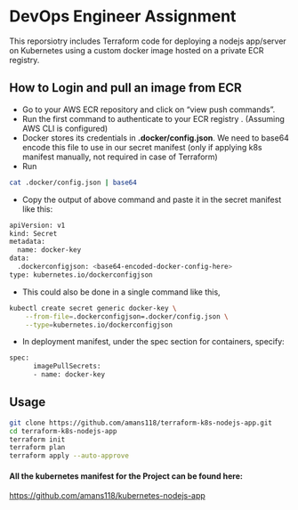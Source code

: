 # DevOps Engineer Assignment

This reporsiotry includes Terraform code for deploying a nodejs app/server on Kubernetes using a custom docker image hosted on a private ECR registry.

## How to Login and pull an image from ECR

* Go to your AWS ECR repository and click on “view push commands”.
* Run the first command to authenticate to your ECR registry . (Assuming AWS CLI is configured)
* Docker stores its credentials in **.docker/config.json**. We need to base64 encode this file to use in our secret manifest (only if applying k8s manifest manually, not required in case of Terraform)
* Run
```bash
cat .docker/config.json | base64
```
* Copy the output of above command and paste it in the secret manifest like this:
```bash
apiVersion: v1
kind: Secret
metadata:
  name: docker-key
data:
  .dockerconfigjson: <base64-encoded-docker-config-here>
type: kubernetes.io/dockerconfigjson
```
* This could also be done in a single command like this,
```bash
kubectl create secret generic docker-key \
    --from-file=.dockerconfigjson=.docker/config.json \
    --type=kubernetes.io/dockerconfigjson
```
* In deployment manifest, under the spec section for containers, specify:
```bash
spec:
	  imagePullSecrets:
	  - name: docker-key
```
## Usage

```bash
git clone https://github.com/amans118/terraform-k8s-nodejs-app.git
cd terraform-k8s-nodejs-app
terraform init
terraform plan
terraform apply --auto-approve
```
#### All the kubernetes manifest for the Project can be found here:
https://github.com/amans118/kubernetes-nodejs-app
